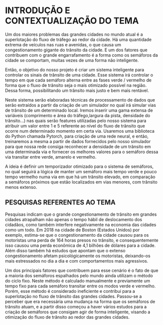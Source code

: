 # INTRODUÇÃO E CONTEXTUALIZAÇÃO DO TEMA

Um dos maiores problemas das grandes cidades no mundo atual é a superlotação do fluxo de tráfego ao redor da cidade. Há uma quantidade extrema de veículos nas ruas e avenidas, o que causa um congestionamento gigante do trânsito da cidade. E um dos fatores que contribuem com o grande engarrafamento é a forma como os semáforos da cidade se comportam, muitas vezes de uma forma não inteligente.

Então, o objetivo do nosso projeto é criar um sistema inteligente para controlar os sinais de trânsito de uma cidade. Esse sistema irá controlar o tempo em que cada semáforo alterna entre as fases verde / vermelho de forma que o fluxo de trânsito seja o mais otimizado possível na região. Dessa forma, possibilitando um trânsito mais justo e bem mais rentável.

Neste sistema serão elaboradas técnicas de processamento de dados que serão extraídos a partir da criação de um simulador no qual irá simular vias de trânsito de um determinado local. Iremos inserir uma gama extensa de variáveis (comprimento e área do tráfego,largura da pista, densidade do trânsito...) nas quais serão features utilizadas pelo nosso sistema para atribuir um valor entre 1 e 5 referente ao nível do fluxo de trânsito que ocorre num determinado momento em certa via. Usaremos uma biblioteca do Python chamada Pytorch, para criação de uma rede neural, e então, treinaremos a mesma a partir de dados fornecidos pelo nosso simulador para que nossa rede consiga reconhecer a densidade de um trânsito em uma determinada via e fornecer os melhores valores para o semáforo dessa via transitar entre verde, amarelo e vermelho. 

A ideia é definir um temporizador otimizado para o sistema de semáforos, no qual seguirá a lógica de manter um semáforo mais tempo verde e pouco tempo vermelho numa via em que há um trânsito elevado, em comparação a semáforos próximos que estão localizados em vias menores, com trânsito menos extenso.

## PESQUISAS REFERENTES AO TEMA

Pesquisas indicam que o grande congestionamento de trânsito em grandes cidades atrapalham não apenas o tempo hábil de deslocamento dos cidadãos, como também interfere negativamente na economia das cidades como um todo. Em 2018 na cidade de Boston (Estados Unidos) por exemplo, estima-se que o congestionamento da cidade causou para os motoristas uma perda de 164 horas presos no trânsito, e consequentemente isso causou uma perda econômica de 4,1 bilhões de dólares para a cidade. Além disso também há estudos que apontam que o extenso congestionamento afetam psicológicamente os motoristas, deixando-os mais estressados no dia a dia e com comportamentos mais agressivos.

Um dos principais fatores que contribuem para esse cenário é o fato de que a maioria dos semáforos espalhados pelo mundo ainda utilizam o método do ciclo fixo. Neste método é calculado manualmente e previamente um tempo fixo para cada semáforo transitar entre os modos verde e vermelho. Porém, esse método é considerado ineficiente e contribui para a superlotação no fluxo de trânsito das grandes cidades. Passou-se a perceber que era necessária uma mudança na forma que os semáforos de trânsito atuam, e a partir disso começou a haver vários estudos para a criação de semáforos que consigam agir de forma inteligente, visando a otimização do fluxo de trânsito ao redor das grandes cidades.
